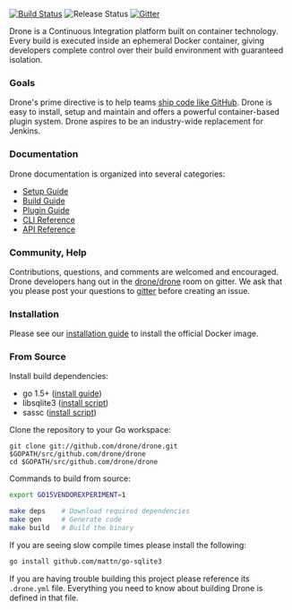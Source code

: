 [![Build Status](http://beta.drone.io/api/badges/drone/drone/status.svg)](http://beta.drone.io/drone/drone)
![Release Status](https://img.shields.io/badge/status-beta-yellow.svg?style=flat)
[![Gitter](https://badges.gitter.im/Join%20Chat.svg)](https://gitter.im/drone/drone?utm_source=badge&utm_medium=badge&utm_campaign=pr-badge)

Drone is a Continuous Integration platform built on container technology. Every build is executed inside an ephemeral Docker container, giving developers complete control over their build environment with guaranteed isolation.

### Goals

Drone's prime directive is to help teams [ship code like GitHub](https://github.com/blog/1241-deploying-at-github#always-be-shipping). Drone is easy to install, setup and maintain and offers a powerful container-based plugin system. Drone aspires to be an industry-wide replacement for Jenkins.

### Documentation

Drone documentation is organized into several categories:

* [Setup Guide](http://readme.drone.io/setup/)
* [Build Guide](http://readme.drone.io/build/)
* [Plugin Guide](http://readme.drone.io/plugin/)
* [CLI Reference](http://readme.drone.io/cli/)
* [API Reference](http://readme.drone.io/api/)

### Community, Help

Contributions, questions, and comments are welcomed and encouraged. Drone developers hang out in the [drone/drone](https://gitter.im/drone/drone) room on gitter. We ask that you please post your questions to [gitter](https://gitter.im/drone/drone) before creating an issue.

### Installation

Please see our [installation guide](http://readme.drone.io/setup/) to install the official Docker image.

### From Source

Install build dependencies:

* go 1.5+ ([install guide](http://golang.org/doc/install))
* libsqlite3 ([install script](https://github.com/drone/drone/blob/master/contrib/setup-sassc.sh))
* sassc ([install script](https://github.com/drone/drone/blob/master/contrib/setup-sqlite.sh))

Clone the repository to your Go workspace:

```
git clone git://github.com/drone/drone.git $GOPATH/src/github.com/drone/drone
cd $GOPATH/src/github.com/drone/drone
```

Commands to build from source:

```sh
export GO15VENDOREXPERIMENT=1

make deps    # Download required dependencies
make gen     # Generate code
make build   # Build the binary
```

If you are seeing slow compile times please install the following:

```sh
go install github.com/mattn/go-sqlite3
```

If you are having trouble building this project please reference its `.drone.yml` file. Everything you need to know about building Drone is defined in that file.
